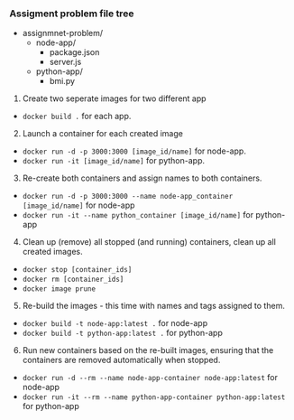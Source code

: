 ### Assigment problem file tree

- assignmnet-problem/  
    - node-app/  
        - package.json  
        - server.js  
    - python-app/  
        - bmi.py


1) Create two seperate images for two different app

- `docker build .` for each app. 

2) Launch a container for each created image

- `docker run -d -p 3000:3000 [image_id/name]` for node-app.
- `docker run -it [image_id/name]` for python-app.

3) Re-create both containers and assign names to both containers.

- `docker run -d -p 3000:3000 --name node-app_container [image_id/name]` for node-app
- `docker run -it --name python_container [image_id/name]` for python-app

4) Clean up (remove) all stopped (and running) containers, clean up all created images.

- `docker stop [container_ids]`
- `docker rm [container_ids]`
- `docker image prune`

5) Re-build the images - this time with names and tags assigned to them.

- `docker build -t node-app:latest .` for node-app
- `docker build -t python-app:latest .` for python-app

6) Run new containers based on the re-built images, ensuring that the containers
are removed automatically when stopped.

- `docker run -d --rm --name node-app-container node-app:latest` for node-app
- `docker run -it --rm --name python-app-container python-app:latest` for python-app